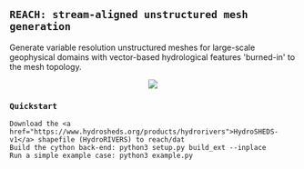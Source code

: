 ## `REACH: stream-aligned unstructured mesh generation`

Generate variable resolution unstructured meshes for large-scale geophysical domains with vector-based hydrological features 'burned-in' to the mesh topology.

<p align="middle">
  <img src = "../master/img/reach_msh.png" hspace="0.25%">
</p>

### `Quickstart`

    Download the <a href="https://www.hydrosheds.org/products/hydrorivers">HydroSHEDS-v1</a> shapefile (HydroRIVERS) to reach/dat
    Build the cython back-end: python3 setup.py build_ext --inplace
    Run a simple example case: python3 example.py

